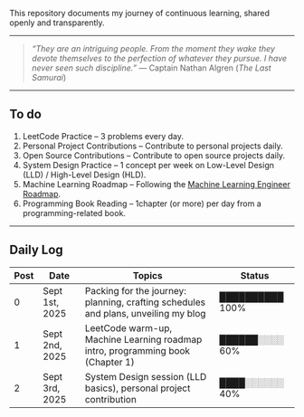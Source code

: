 This repository documents my journey of continuous learning, shared openly and transparently.

---


> *“They are an intriguing people. From the moment they wake they devote themselves to the perfection of whatever they pursue. I have never seen such discipline.”* — Captain Nathan Algren (*The Last Samurai*)  

---

## To do

1. LeetCode Practice – 3 problems every day.  
2. Personal Project Contributions – Contribute to personal projects daily.  
3. Open Source Contributions – Contribute to open source projects daily.  
4. System Design Practice – 1 concept per week on Low-Level Design (LLD) / High-Level Design (HLD).  
5. Machine Learning Roadmap  – Following the [Machine Learning Engineer Roadmap](https://roadmap.sh/r/ml-engineer-3dqvu).  
6. Programming Book Reading – 1chapter (or more) per day from a programming-related book.  

<!-- 
---

## Personal Reflection  

> *"I am facing impostor syndrome. I don’t feel fully ready yet. With graduation coming in 2026, it’s already time to apply for Summer 2026 internships and prepare for my first job after graduation, but I want to try something different — maybe even a little crazy. I want to dedicate one full semester to sharpening myself, filling the gaps in my resume, and building real confidence in all the things I supposedly know. Like a samurai who spends his life sharpening his blade for the day of battle, I want to prepare with discipline and focus, so when my time comes, I will stand ready."*  -->

---


## Daily Log  

| Post | Date           | Topics                                                                 | Status        |
|------|---------------|------------------------------------------------------------------------|---------------|
| 0    | Sept 1st, 2025 | Packing for the journey: planning, crafting schedules and plans, unveiling my blog | ██████████ 100% |
| 1    | Sept 2nd, 2025 | LeetCode warm-up, Machine Learning roadmap intro, programming book (Chapter 1)     | ██████░░░░ 60%  |
| 2    | Sept 3rd, 2025 | System Design session (LLD basics), personal project contribution                   | ████░░░░░░ 40%  |

